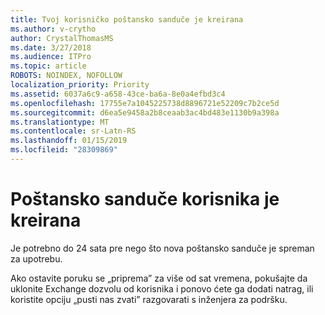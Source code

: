 ```yaml
---
title: Tvoj korisničko poštansko sanduče je kreirana
ms.author: v-crytho
author: CrystalThomasMS
ms.date: 3/27/2018
ms.audience: ITPro
ms.topic: article
ROBOTS: NOINDEX, NOFOLLOW
localization_priority: Priority
ms.assetid: 6037a6c9-a658-43ce-ba6a-8e0a4efbd3c4
ms.openlocfilehash: 17755e7a1045225738d8896721e52209c7b2ce5d
ms.sourcegitcommit: d6ea5e9458a2b8ceaab3ac4bd483e1130b9a398a
ms.translationtype: MT
ms.contentlocale: sr-Latn-RS
ms.lasthandoff: 01/15/2019
ms.locfileid: "28309869"
---
```

# <a name="your-users-mailbox-is-being-created"></a>Poštansko sanduče korisnika je kreirana

Je potrebno do 24 sata pre nego što nova poštansko sanduče je spreman za upotrebu.
  
Ako ostavite poruku se „priprema” za više od sat vremena, pokušajte da uklonite Exchange dozvolu od korisnika i ponovo ćete ga dodati natrag, ili koristite opciju „pusti nas zvati” razgovarati s inženjera za podršku.
  

